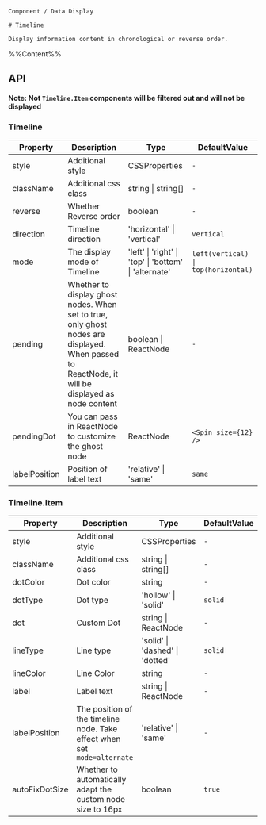 `````
Component / Data Display

# Timeline

Display information content in chronological or reverse order.
`````

%%Content%%

## API

**Note: Not `Timeline.Item` components will be filtered out and will not be displayed**

### Timeline

|Property|Description|Type|DefaultValue|
|---|---|---|---|
|style|Additional style|CSSProperties |`-`|
|className|Additional css class|string \| string[] |`-`|
|reverse|Whether Reverse order|boolean |`-`|
|direction|Timeline direction|'horizontal' \| 'vertical' |`vertical`|
|mode|The display mode of Timeline|'left' \| 'right' \| 'top' \| 'bottom' \| 'alternate' |`left(vertical) \| top(horizontal)`|
|pending|Whether to display ghost nodes. When set to true, only ghost nodes are displayed. When passed to ReactNode, it will be displayed as node content|boolean \| ReactNode |`-`|
|pendingDot|You can pass in ReactNode to customize the ghost node|ReactNode |`<Spin size={12} />`|
|labelPosition|Position of label text|'relative' \| 'same' |`same`|

### Timeline.Item

|Property|Description|Type|DefaultValue|
|---|---|---|---|
|style|Additional style|CSSProperties |`-`|
|className|Additional css class|string \| string[] |`-`|
|dotColor|Dot color|string |`-`|
|dotType|Dot type|'hollow' \| 'solid' |`solid`|
|dot|Custom Dot|string \| ReactNode |`-`|
|lineType|Line type|'solid' \| 'dashed' \| 'dotted' |`solid`|
|lineColor|Line Color|string |`-`|
|label|Label text|string \| ReactNode |`-`|
|labelPosition|The position of the timeline node. Take effect when set `mode=alternate`|'relative' \| 'same' |`-`|
|autoFixDotSize|Whether to automatically adapt the custom node size to 16px|boolean |`true`|
